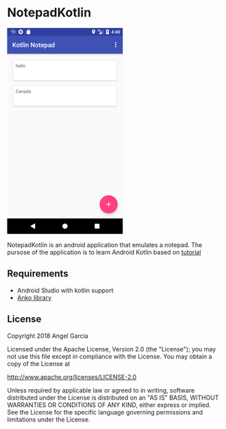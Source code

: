 # NotepadKotlin

![Scheme](/readmeImages/Screenshot_1516984811.png)

NotepadKotlin is an android application that emulates a notepad.
The pursose of the application is to learn Android Kotlin based on [tutorial](https://www.udacity.com/course/kotlin-for-android-developers--ud888)


## Requirements
- Android Studio with kotlin support
- [Anko library](https://github.com/Kotlin/anko)



## License

Copyright 2018 Angel Garcia

Licensed under the Apache License, Version 2.0 (the "License"); you may not use this file except in compliance with the License. You may obtain a copy of the License at

http://www.apache.org/licenses/LICENSE-2.0

Unless required by applicable law or agreed to in writing, software distributed under the License is distributed on an "AS IS" BASIS, WITHOUT WARRANTIES OR CONDITIONS OF ANY KIND, either express or implied. See the License for the specific language governing permissions and limitations under the License.

